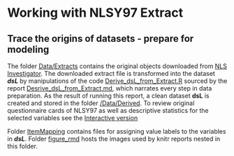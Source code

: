 
Working with NLSY97 Extract
========================================================

## Trace the origins of datasets - prepare for modeling

The folder [Data/Extracts](./Extracts) contains the original objects downloaded from [NLS Investigator](https://www.nlsinfo.org/investigator/pages/login.jsp). The downloaded extract file is transformed into the dataset ***dsL***  by manipulations of the code [Derive_dsL_from_Extract.R](./Derive_dsL_from_Extract.R) sourced by the report [Desrive_dsL_from_Extract.md](./Derive_dsL_from_Extract.md), which narrates  every step in data preparation. As the result of running this report, a clean dataset **dsL** is created and stored in the folder [/Data/Derived](./Derived). To review original questionnaire cards of NLSY97 as well as descriptive statistics for the selected variables see the [Interactive version](http://statcanvas.net/thesis/databox/index.html)



Folder [ItemMapping](./ItemMapping) contains files for assigning value labels to the variables in ***dsL***.
Folder [figure_rmd](./figure_rmd) hosts the images used by knitr reports nested in this folder.

<!--
pathMd <- base::file.path("./", c("README.md"))
pathHtml <- base::gsub(pattern=".md$", replacement=".html", x=pathMd)
markdown::markdownToHTML(file=pathMd, output=pathHtml)
-->

